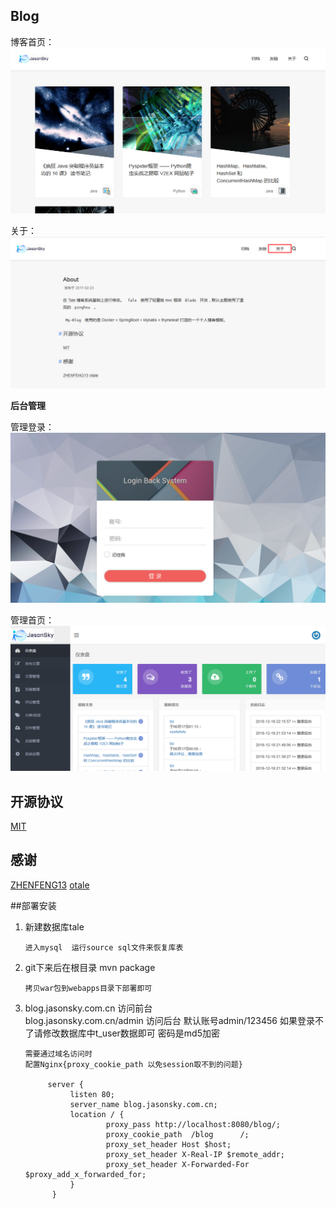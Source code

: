 ## Blog
 博客首页：
 ![](img/1.png)

 关于：
 ![](img/about.png)

 **后台管理**

 管理登录：
 ![](img/login.png)

 管理首页：
 ![](img/main.png)

## 开源协议

[MIT](./LICENSE)

## 感谢

[ZHENFENG13](https://github.com/ZHENFENG13)
[otale](https://github.com/otale)

##部署安装
1. 新建数据库tale

       进入mysql  运行source sql文件来恢复库表

2. git下来后在根目录 mvn package

       拷贝war包到webapps目录下部署即可

3. blog.jasonsky.com.cn 访问前台<br/>
   blog.jasonsky.com.cn/admin 访问后台 默认账号admin/123456  如果登录不了请修改数据库中t_user数据即可 密码是md5加密

       需要通过域名访问时
       配置Nginx{proxy_cookie_path 以免session取不到的问题} 

            server {
                 listen 80;
                 server_name blog.jasonsky.com.cn;
                 location / {
                         proxy_pass http://localhost:8080/blog/;
                         proxy_cookie_path  /blog      /;
                         proxy_set_header Host $host;
                         proxy_set_header X-Real-IP $remote_addr;
                         proxy_set_header X-Forwarded-For $proxy_add_x_forwarded_for;
                 }
             }
